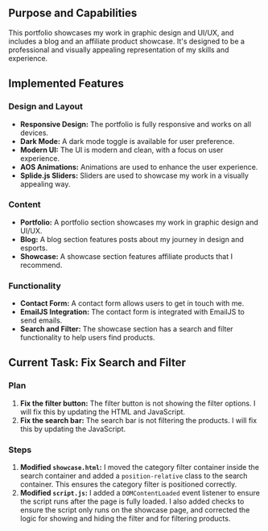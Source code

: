 ## Purpose and Capabilities
This portfolio showcases my work in graphic design and UI/UX, and includes a blog and an affiliate product showcase. It's designed to be a professional and visually appealing representation of my skills and experience.

## Implemented Features

### Design and Layout
*   **Responsive Design:** The portfolio is fully responsive and works on all devices.
*   **Dark Mode:** A dark mode toggle is available for user preference.
*   **Modern UI:** The UI is modern and clean, with a focus on user experience.
*   **AOS Animations:** Animations are used to enhance the user experience.
*   **Splide.js Sliders:** Sliders are used to showcase my work in a visually appealing way.

### Content
*   **Portfolio:** A portfolio section showcases my work in graphic design and UI/UX.
*   **Blog:** A blog section features posts about my journey in design and esports.
*   **Showcase:** A showcase section features affiliate products that I recommend.

### Functionality
*   **Contact Form:** A contact form allows users to get in touch with me.
*   **EmailJS Integration:** The contact form is integrated with EmailJS to send emails.
*   **Search and Filter:** The showcase section has a search and filter functionality to help users find products.

## Current Task: Fix Search and Filter

### Plan
1.  **Fix the filter button:** The filter button is not showing the filter options. I will fix this by updating the HTML and JavaScript.
2.  **Fix the search bar:** The search bar is not filtering the products. I will fix this by updating the JavaScript.

### Steps
1.  **Modified `showcase.html`:** I moved the category filter container inside the search container and added a `position-relative` class to the search container. This ensures the category filter is positioned correctly.
2.  **Modified `script.js`:** I added a `DOMContentLoaded` event listener to ensure the script runs after the page is fully loaded. I also added checks to ensure the script only runs on the showcase page, and corrected the logic for showing and hiding the filter and for filtering products.
